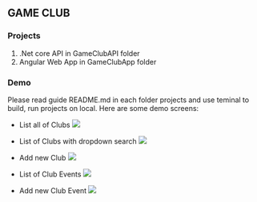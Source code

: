 ## GAME CLUB

### Projects
1. .Net core API in GameClubAPI folder
2. Angular Web App in GameClubApp folder

### Demo
Please read guide README.md in each folder projects and use teminal to build, run projects on local.
Here are some demo screens:

- List all of Clubs
![](https://lh3.googleusercontent.com/pw/AP1GczOjauSruAEN9HF0GTHICFJmBqmP8mFSSyHl9mUHAQ4qAYqcBNUAId0hpIFsa1adWlGQY96X6iUB1rAvzlrqVD-deCwlq9In0KEsu2oJajJr-go7YFPkTk7UEjieOvk4Szi5ofDZxWr5JzrSWVQc3Ld15g=w2830-h1840-s-no-gm?authuser=0)

- List of Clubs with dropdown search
![](https://lh3.googleusercontent.com/pw/AP1GczOnUd89njM-pZ2FxPxkByYkpICNTWjMq0APYszzo8uh3D5zB_8dQaJhtHKQg1atThjFcWdAz2BWJtuFrHZkauqSqQPJGGpUsFMuWsw6snBeVp0r65muUN-oFqXMo9YBZDTsPM6Q3WMOZ5U8x7xVMdWFIA=w2298-h1494-s-no-gm?authuser=0)

- Add new Club
![](https://lh3.googleusercontent.com/pw/AP1GczNQ-LIMxEhz9eGmSbvPUhwD0uxSSYHH2wG5236FDkAGWS8TZ-apE5p19RGOtEUwb7uuL7QmZrBwpWCB_BE1h2IYnHQlg6LSZoWA33btjTk9CMh6eCgqacqaFiPuOC4zOZLPp6W6HgbVEoBv_NHhP6tvAA=w2298-h1494-s-no-gm?authuser=0)

- List of Club Events
![](https://lh3.googleusercontent.com/pw/AP1GczMdS1IR9fMsc8UWvr6h1XuCbLFzfxgnXN_7PLayvA-Dcag8nU5LE8NpvjZU3WPxJnVsACVbczspcrymJnZO7qxfKseOMV-w-qFhfcTvLNeDgMPo9rhvf31-rCCM8dy32JfEUZ3uaBYxqyEa6EpRYIRidw=w2298-h1494-s-no-gm?authuser=0)

- Add new Club Event
![](https://lh3.googleusercontent.com/pw/AP1GczPS_1dJXrjuKa5nN3ARTYCcwKWXX4DvEck7ibWO9sSBDWX5rrFAQBLGaZpkEh1WGigjqDhQie_FZQSE2Xp1AqwyySEZ7OVwyNMdm1JdoxTfsCZW7TdfJ_oPtoXHwSbsztgnUKeVkKUmCVOpCLzP0Y0MWg=w2298-h1494-s-no-gm?authuser=0)
